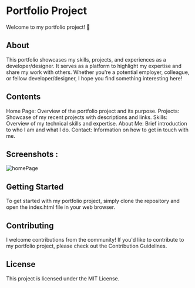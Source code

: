 # Portfolio Project

Welcome to my portfolio project! 🚀

## About

This portfolio showcases my skills, projects, and experiences as a developer/designer. It serves as a platform to highlight my expertise and share my work with others. Whether you're a potential employer, colleague, or fellow developer/designer, I hope you find something interesting here!

## Contents

Home Page: Overview of the portfolio project and its purpose.
Projects: Showcase of my recent projects with descriptions and links.
Skills: Overview of my technical skills and expertise.
About Me: Brief introduction to who I am and what I do.
Contact: Information on how to get in touch with me.
## Screenshots :
![homePage](https://github.com/SnehalSalve/snehalsalve.github.io/assets/69302530/0831987e-f96f-4597-8db6-12c717dea0fd)

## Getting Started

To get started with my portfolio project, simply clone the repository and open the index.html file in your web browser.

## Contributing

I welcome contributions from the community! If you'd like to contribute to my portfolio project, please check out the Contribution Guidelines.

## License

This project is licensed under the MIT License.
